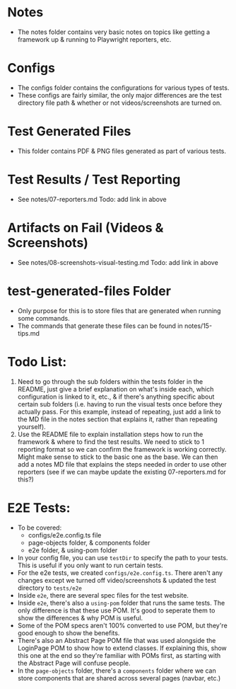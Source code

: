# Notes

- The notes folder contains very basic notes on topics like getting a framework up & running to Playwright reporters, etc.

# Configs

- The configs folder contains the configurations for various types of tests.
- These configs are fairly similar, the only major differences are the test directory file path & whether or not videos/screenshots are turned on.

# Test Generated Files

- This folder contains PDF & PNG files generated as part of various tests.

# Test Results / Test Reporting

- See notes/07-reporters.md
  Todo: add link in above

# Artifacts on Fail (Videos & Screenshots)

- See notes/08-screenshots-visual-testing.md
  Todo: add link in above

# test-generated-files Folder

- Only purpose for this is to store files that are generated when running some commands.
- The commands that generate these files can be found in notes/15-tips.md

# Todo List:

1. Need to go through the sub folders within the tests folder in the README, just give a brief explanation on what's inside each, which configuration is linked to it, etc., & if there's anything specific about certain sub folders (i.e. having to run the visual tests once before they actually pass. For this example, instead of repeating, just add a link to the MD file in the notes section that explains it, rather than repeating yourself).
2. Use the README file to explain installation steps how to run the framework & where to find the test results. We need to stick to 1 reporting format so we can confirm the framework is working correctly. Might make sense to stick to the basic one as the base. We can then add a notes MD file that explains the steps needed in order to use other reporters (see if we can maybe update the existing 07-reporters.md for this?)

# E2E Tests:

- To be covered:
  - configs/e2e.config.ts file
  - page-objects folder, & components folder
  - e2e folder, & using-pom folder
- In your config file, you can use `testDir` to specify the path to your tests. This is useful if you only want to run certain tests.
- For the e2e tests, we created `configs/e2e.config.ts`. There aren't any changes except we turned off video/screenshots & updated the test directory to `tests/e2e`
- Inside `e2e`, there are several spec files for the test website.
- Inside `e2e`, there's also a `using-pom` folder that runs the same tests. The only difference is that these use POM. It's good to seperate them to show the differences & why POM is useful.
- Some of the POM specs aren't 100% converted to use POM, but they're good enough to show the benefits.
- There's also an Abstract Page POM file that was used alongside the LoginPage POM to show how to extend classes. If explaining this, show this one at the end so they're familiar with POMs first, as starting with the Abstract Page will confuse people.
- In the `page-objects` folder, there's a `components` folder where we can store components that are shared across several pages (navbar, etc.)
